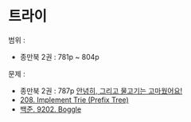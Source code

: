 # 트라이

범위 :

- 종만북 2권 : 781p ~ 804p

문제 :

- 종만북 2권 : 787p [안녕히, 그리고 물고기는 고마웠어요!](https://www.algospot.com/judge/problem/read/SOLONG)
- [208. Implement Trie (Prefix Tree)](https://leetcode.com/problems/implement-trie-prefix-tree/)
- [백준. 9202. Boggle](https://www.acmicpc.net/problem/9202)
